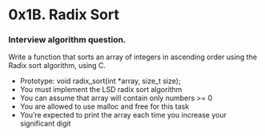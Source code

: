 # 0x1B. Radix Sort

### Interview algorithm question.

Write a function that sorts an array of integers in ascending order using the Radix sort algorithm, using C.

- Prototype: void radix_sort(int \*array, size_t size);
- You must implement the LSD radix sort algorithm
- You can assume that array will contain only numbers >= 0
- You are allowed to use malloc and free for this task
- You’re expected to print the array each time you increase your significant digit
